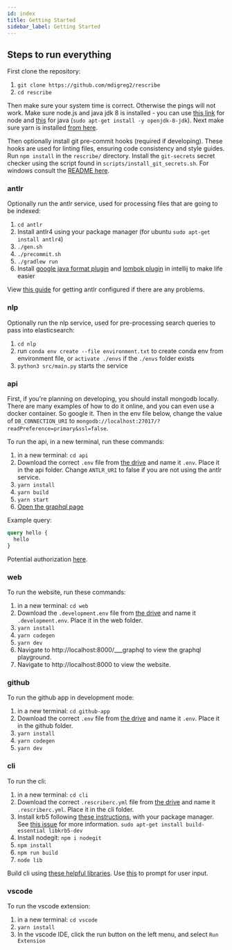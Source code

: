 ```yaml
---
id: index
title: Getting Started
sidebar_label: Getting Started
---
```


## Steps to run everything

First clone the repository:

1. `git clone https://github.com/mdigreg2/rescribe`
2. `cd rescribe`

Then make sure your system time is correct. Otherwise the pings will not work. Make sure node.js and java jdk 8 is installed - you can use [this link](https://github.com/nodesource/distributions) for node and [this](https://openjdk.java.net/install/) for java (`sudo apt-get install -y openjdk-8-jdk`). Next make sure yarn is installed [from here](https://classic.yarnpkg.com/en/docs/install).

Then optionally install git pre-commit hooks (required if developing). These hooks are used for linting files, ensuring code consistency and style guides. Run `npm install` in the `rescribe/` directory. Install the `git-secrets` secret checker using the script found in `scripts/install_git_secrets.sh`. For windows consult the [README here](https://github.com/awslabs/git-secrets#installing-git-secrets).

### antlr

Optionally run the antlr service, used for processing files that are going to be indexed:

1. `cd antlr`
2. Install antlr4 using your package manager (for ubuntu `sudo apt-get install antlr4`)
3. `./gen.sh`
4. `./precommit.sh`
5. `./gradlew run`
6. Install [google java format plugin](https://plugins.jetbrains.com/plugin/8527-google-java-format) and [lombok plugin](https://plugins.jetbrains.com/plugin/6317-lombok) in intellij to make life easier

View [this guide](https://github.com/com.rescribe.antlr/antlr4/blob/master/doc/getting-started.md) for getting antlr configured if there are any problems.

### nlp

Optionally run the nlp service, used for pre-processing search queries to pass into elasticsearch:

1. `cd nlp`
2. run `conda env create --file environment.txt` to create conda env from environment file, or `activate ./envs` if the `./envs` folder exists
3. `python3 src/main.py` starts the service

### api

First, if you're planning on developing, you should install mongodb locally. There are many examples of how to do it online, and you can even use a docker container. So google it. Then in the env file below, change the value of `DB_CONNECTION_URI` to `mongodb://localhost:27017/?readPreference=primary&ssl=false`.

To run the api, in a new terminal, run these commands:

1. in a new terminal: `cd api`
2. Download the correct `.env` file from [the drive](https://drive.google.com/drive/folders/1ZZhFu96jvGxrcdbPJ8U6hYke1cI3M-1b) and name it `.env`. Place it in the api folder. Change `ANTLR_URI` to false if you are not using the antlr service.
3. `yarn install`
4. `yarn build`
5. `yarn start`
6. [Open the graphql page](http://localhost:8080/graphql)

Example query:

```graphql
query hello {
  hello
}
```

Potential authorization [here](https://typegraphql.com/docs/authorization.html).

### web

To run the website, run these commands:

1. in a new terminal: `cd web`
2. Download the `.development.env` file from [the drive](https://drive.google.com/drive/folders/1ZZhFu96jvGxrcdbPJ8U6hYke1cI3M-1b) and name it `.development.env`. Place it in the web folder.
3. `yarn install`
4. `yarn codegen`
5. `yarn dev`
6. Navigate to http://localhost:8000/___graphql to view the graphql playground.
7. Navigate to http://localhost:8000 to view the website.

### github

To run the github app in development mode:

1. in a new terminal: `cd github-app`
2. Download the correct `.env` file from [the drive](https://drive.google.com/drive/folders/1ZZhFu96jvGxrcdbPJ8U6hYke1cI3M-1b) and name it `.env`. Place it in the github folder.
3. `yarn install`
4. `yarn codegen`
5. `yarn dev`

### cli

To run the cli:

1. in a new terminal: `cd cli`
2. Download the correct `.rescriberc.yml` file from [the drive](https://drive.google.com/drive/folders/1ZZhFu96jvGxrcdbPJ8U6hYke1cI3M-1b) and name it `.rescriberc.yml`. Place it in the cli folder.
3. Install krb5 following [these instructions](https://www.npmjs.com/package/krb5), with your package manager. See [this issue](https://github.com/nodegit/nodegit/issues/1134) for more information. `sudo apt-get install build-essential libkrb5-dev`
4. Install nodegit: `npm i nodegit`
5. `npm install`
6. `npm run build`
7. `node lib`

Build cli using [these helpful libraries](https://yvonnickfrin.dev/seven-libraries-to-build-nodejs-cli). Use [this](`https://github.com/terkelg/prompts`) to prompt for user input.

### vscode

To run the vscode extension:

1. in a new terminal: `cd vscode`
2. `yarn install`
3. In the vscode IDE, click the run button on the left menu, and select `Run Extension`
